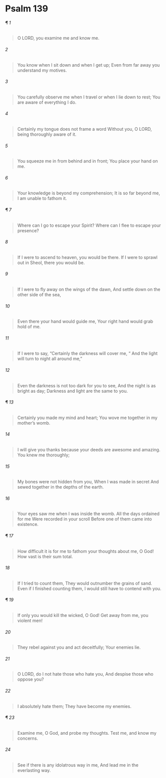 # Psalm 139
###### ¶ 1
> O LORD, you examine me and know me.
###### 2
> You know when I sit down and when I get up;
> Even from far away you understand my motives.
###### 3
> You carefully observe me when I travel or when I lie down to rest;
> You are aware of everything I do.
###### 4
> Certainly my tongue does not frame a word
> Without you, O LORD, being thoroughly aware of it.
###### 5
> You squeeze me in from behind and in front;
> You place your hand on me.
###### 6
> Your knowledge is beyond my comprehension;
> It is so far beyond me, I am unable to fathom it.
###### ¶ 7
> Where can I go to escape your Spirit?
> Where can I flee to escape your presence?
###### 8
> If I were to ascend to heaven, you would be there.
> If I were to sprawl out in Sheol, there you would be.
###### 9
> If I were to fly away on the wings of the dawn,
> And settle down on the other side of the sea,
###### 10
> Even there your hand would guide me,
> Your right hand would grab hold of me.
###### 11
> If I were to say, “Certainly the darkness will cover me,
>  “ And the light will turn to night all around me,”
###### 12
> Even the darkness is not too dark for you to see,
> And the night is as bright as day;
> Darkness and light are the same to you.
###### ¶ 13
> Certainly you made my mind and heart;
> You wove me together in my mother’s womb.
###### 14
> I will give you thanks because your deeds are awesome and amazing.
> You knew me thoroughly;
###### 15
> My bones were not hidden from you,
> When I was made in secret
> And sewed together in the depths of the earth.
###### 16
> Your eyes saw me when I was inside the womb.
> All the days ordained for me
> Were recorded in your scroll
> Before one of them came into existence.
###### ¶ 17
> How difficult it is for me to fathom your thoughts about me, O God!
> How vast is their sum total.
###### 18
> If I tried to count them,
> They would outnumber the grains of sand.
> Even if I finished counting them,
> I would still have to contend with you.
###### ¶ 19
> If only you would kill the wicked, O God!
> Get away from me, you violent men!
###### 20
> They rebel against you and act deceitfully;
> Your enemies lie.
###### 21
> O LORD, do I not hate those who hate you,
> And despise those who oppose you?
###### 22
> I absolutely hate them;
> They have become my enemies.
###### ¶ 23
> Examine me, O God, and probe my thoughts.
> Test me, and know my concerns.
###### 24
> See if there is any idolatrous way in me,
> And lead me in the everlasting way.
